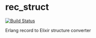 # rec_struct
[![Build Status](https://travis-ci.org/haljin/rec_struct.svg?branch=master)](https://travis-ci.org/haljin/rec_struct)

Erlang record to Elixir structure converter
